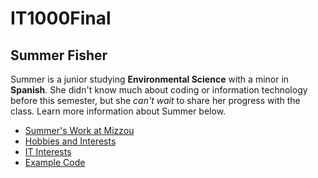 # IT1000Final


## Summer Fisher

Summer is a junior studying **Environmental Science** with a minor in **Spanish**. She didn't know much about coding or information technology before this semester, but she *can't* *wait* to share her progress with the class. Learn more information about Summer below.

* [Summer's Work at Mizzou](/SummersWorkatMizzou.md)
* [Hobbies and Interests](/HobbiesandInterests.md)
* [IT Interests](/ITInterests.md)
* [Example Code](/ExampleCode.md)


